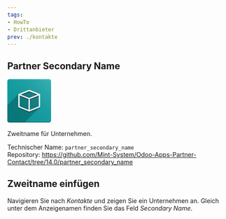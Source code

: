 ```yaml
---
tags:
- HowTo
- Drittanbieter
prev: ./kontakte
---
```

## Partner Secondary Name
![](assets/icon_oms_box.png)

Zweitname für Unternehmen.

Technischer Name: `partner_secondary_name`\
Repository: <https://github.com/Mint-System/Odoo-Apps-Partner-Contact/tree/14.0/partner_secondary_name>

## Zweitname einfügen

Navigieren Sie nach *Kontakte* und zeigen Sie ein Unternehmen an. Gleich unter dem Anzeigenamen finden Sie das Feld *Secondary Name*.